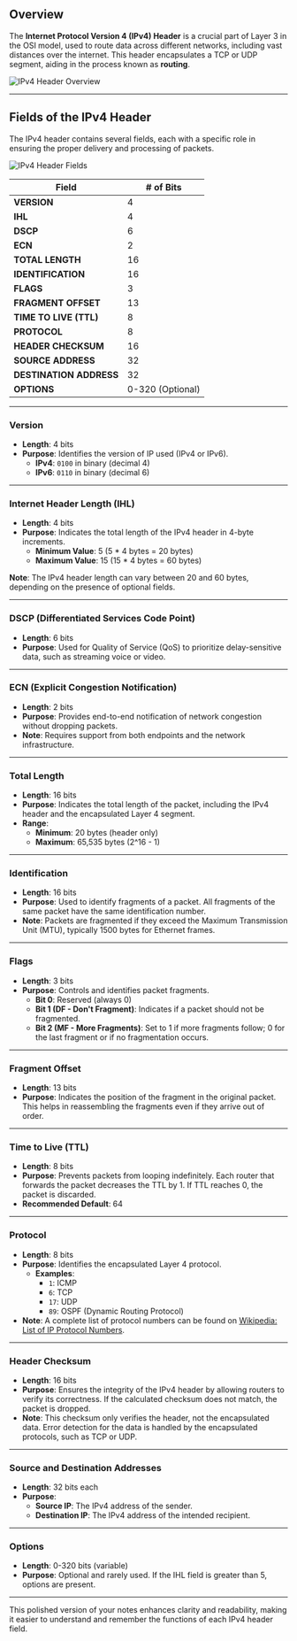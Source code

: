 ## Overview

The **Internet Protocol Version 4 (IPv4) Header** is a crucial part of Layer 3 in the OSI model, used to route data across different networks, including vast distances over the internet. This header encapsulates a TCP or UDP segment, aiding in the process known as **routing**.

![IPv4 Header Overview](10_theIpv4Header_01.png)

---

## Fields of the IPv4 Header

The IPv4 header contains several fields, each with a specific role in ensuring the proper delivery and processing of packets.

![IPv4 Header Fields](10_theIpv4Header_02.png)

| **Field**             | **# of Bits** |
|-----------------------|---------------|
| **VERSION**           | 4             |
| **IHL**               | 4             |
| **DSCP**              | 6             |
| **ECN**               | 2             |
| **TOTAL LENGTH**      | 16            |
| **IDENTIFICATION**    | 16            |
| **FLAGS**             | 3             |
| **FRAGMENT OFFSET**   | 13            |
| **TIME TO LIVE (TTL)**| 8             |
| **PROTOCOL**          | 8             |
| **HEADER CHECKSUM**   | 16            |
| **SOURCE ADDRESS**    | 32            |
| **DESTINATION ADDRESS** | 32          |
| **OPTIONS**           | 0-320 (Optional)|

---

### Version

- **Length**: 4 bits
- **Purpose**: Identifies the version of IP used (IPv4 or IPv6).
  - **IPv4**: `0100` in binary (decimal 4)
  - **IPv6**: `0110` in binary (decimal 6)

---

### Internet Header Length (IHL)

- **Length**: 4 bits
- **Purpose**: Indicates the total length of the IPv4 header in 4-byte increments.
  - **Minimum Value**: 5 (5 * 4 bytes = 20 bytes)
  - **Maximum Value**: 15 (15 * 4 bytes = 60 bytes)

**Note**: The IPv4 header length can vary between 20 and 60 bytes, depending on the presence of optional fields.

---

### DSCP (Differentiated Services Code Point)

- **Length**: 6 bits
- **Purpose**: Used for Quality of Service (QoS) to prioritize delay-sensitive data, such as streaming voice or video.

---

### ECN (Explicit Congestion Notification)

- **Length**: 2 bits
- **Purpose**: Provides end-to-end notification of network congestion without dropping packets.
- **Note**: Requires support from both endpoints and the network infrastructure.

---

### Total Length

- **Length**: 16 bits
- **Purpose**: Indicates the total length of the packet, including the IPv4 header and the encapsulated Layer 4 segment.
- **Range**:
  - **Minimum**: 20 bytes (header only)
  - **Maximum**: 65,535 bytes (2^16 - 1)

---

### Identification

- **Length**: 16 bits
- **Purpose**: Used to identify fragments of a packet. All fragments of the same packet have the same identification number.
- **Note**: Packets are fragmented if they exceed the Maximum Transmission Unit (MTU), typically 1500 bytes for Ethernet frames.

---

### Flags

- **Length**: 3 bits
- **Purpose**: Controls and identifies packet fragments.
  - **Bit 0**: Reserved (always 0)
  - **Bit 1 (DF - Don't Fragment)**: Indicates if a packet should not be fragmented.
  - **Bit 2 (MF - More Fragments)**: Set to 1 if more fragments follow; 0 for the last fragment or if no fragmentation occurs.

---

### Fragment Offset

- **Length**: 13 bits
- **Purpose**: Indicates the position of the fragment in the original packet. This helps in reassembling the fragments even if they arrive out of order.

---

### Time to Live (TTL)

- **Length**: 8 bits
- **Purpose**: Prevents packets from looping indefinitely. Each router that forwards the packet decreases the TTL by 1. If TTL reaches 0, the packet is discarded.
- **Recommended Default**: 64

---

### Protocol

- **Length**: 8 bits
- **Purpose**: Identifies the encapsulated Layer 4 protocol.
  - **Examples**:
    - `1`: ICMP
    - `6`: TCP
    - `17`: UDP
    - `89`: OSPF (Dynamic Routing Protocol)
- **Note**: A complete list of protocol numbers can be found on [Wikipedia: List of IP Protocol Numbers](https://en.wikipedia.org/wiki/List_of_IP_protocol_numbers).

---

### Header Checksum

- **Length**: 16 bits
- **Purpose**: Ensures the integrity of the IPv4 header by allowing routers to verify its correctness. If the calculated checksum does not match, the packet is dropped.
- **Note**: This checksum only verifies the header, not the encapsulated data. Error detection for the data is handled by the encapsulated protocols, such as TCP or UDP.

---

### Source and Destination Addresses

- **Length**: 32 bits each
- **Purpose**:
  - **Source IP**: The IPv4 address of the sender.
  - **Destination IP**: The IPv4 address of the intended recipient.

---

### Options

- **Length**: 0-320 bits (variable)
- **Purpose**: Optional and rarely used. If the IHL field is greater than 5, options are present.

---

This polished version of your notes enhances clarity and readability, making it easier to understand and remember the functions of each IPv4 header field.